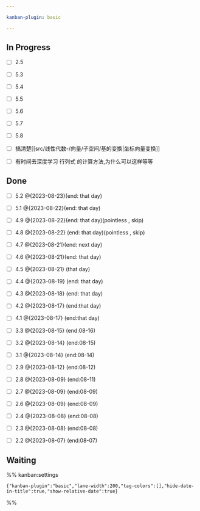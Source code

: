 ```yaml
---

kanban-plugin: basic

---
```


## In Progress

- [ ] 2.5
- [ ] 5.3
- [ ] 5.4
- [ ] 5.5
- [ ] 5.6
- [ ] 5.7
- [ ] 5.8
- [ ] 搞清楚[[src/线性代数-/向量/子空间/基的变换|坐标向量变换]]
- [ ] 有时间去深度学习 行列式 的计算方法,为什么可以这样等等


## Done

- [ ] 5.2 @{2023-08-23}(end: that day)
- [ ] 5.1 @{2023-08-22}(end: that day)
- [ ] 4.9 @{2023-08-22}(end: that day)(pointless , skip)
- [ ] 4.8 @{2023-08-22} (end: that day)(pointless , skip)
- [ ] 4.7 @{2023-08-21}(end: next day)
- [ ] 4.6 @{2023-08-21}(end: that day)
- [ ] 4.5 @{2023-08-21} (that day)
- [ ] 4.4 @{2023-08-19} (end: that day)
- [ ] 4.3 @{2023-08-18} (end: that day)
- [ ] 4.2 @{2023-08-17} (end:that day)
- [ ] 4.1 @{2023-08-17} (end:that day)
- [ ] 3.3 @{2023-08-15} (end:08-16)
- [ ] 3.2 @{2023-08-14} (end:08-15)
- [ ] 3.1 @{2023-08-14} (end:08-14)
- [ ] 2.9 @{2023-08-12} (end:08-12)
- [ ] 2.8 @{2023-08-09} (end:08-11)
- [ ] 2.7 @{2023-08-09} (end:08-09)
- [ ] 2.6 @{2023-08-09} (end:08-09)
- [ ] 2.4 @{2023-08-08} (end:08-08)
- [ ] 2.3 @{2023-08-08} (end:08-08)
- [ ] 2.2 @{2023-08-07} (end:08-07)


## Waiting





%% kanban:settings
```
{"kanban-plugin":"basic","lane-width":200,"tag-colors":[],"hide-date-in-title":true,"show-relative-date":true}
```
%%